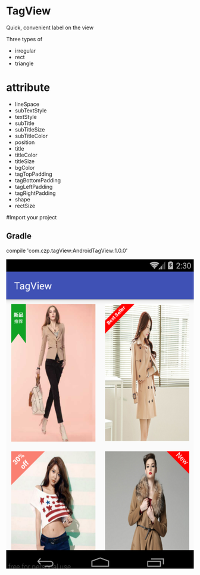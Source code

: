 # TagView
Quick, convenient label on the view



Three types of
  * irregular
  * rect
  * triangle
  
  

# attribute
* lineSpace
* subTextStyle
* textStyle
* subTitle
* subTitleSize
* subTitleColor
* position
* title
* titleColor
* titleSize
* bgColor
* tagTopPadding
* tagBottomPadding
* tagLeftPadding
* tagRightPadding
* shape
* rectSize

#Import your project

## Gradle

compile 'com.czp.tagView:AndroidTagView:1.0.0'

![image](https://github.com/ZeeeeeeNo/TagView/blob/master/demo.png)
